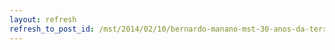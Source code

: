 ```yaml
---
layout: refresh
refresh_to_post_id: /mst/2014/02/10/bernardo-manano-mst-30-anos-da-terra-comida
---
```

